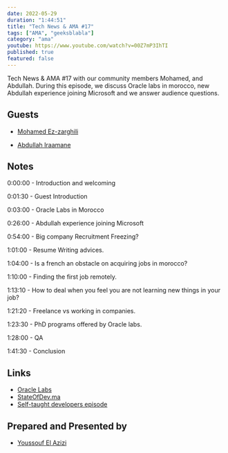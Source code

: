 ```yaml
---
date: 2022-05-29
duration: "1:44:51"
title: "Tech News & AMA #17"
tags: ["AMA", "geeksblabla"]
category: "ama"
youtube: https://www.youtube.com/watch?v=00Z7mP3IhTI
published: true
featured: false
---
```


Tech News & AMA #17 with our community members Mohamed, and Abdullah. During this episode, we discuss Oracle labs in morocco, new Abdullah experience joining Microsoft and we answer audience questions.

## Guests

- [Mohamed Ez-zarghili](https://twitter.com/ezzarghili)

- [Abdullah Iraamane](https://www.linkedin.com/in/aairaamane/)

## Notes

0:00:00 - Introduction and welcoming

0:01:30 - Guest Introduction

0:03:00 - Oracle Labs in Morocco

0:26:00 - Abdullah experience joining Microsoft

0:54:00 - Big company Recruitment Freezing?

1:01:00 - Resume Writing advices.

1:04:00 - Is a french an obstacle on acquiring jobs in morocco?

1:10:00 - Finding the first job remotely.

1:13:10 - How to deal when you feel you are not learning new things in your job?

1:21:20 - Freelance vs working in companies.

1:23:30 - PhD programs offered by Oracle labs.

1:28:00 - QA

1:41:30 - Conclusion

## Links

- [Oracle Labs](https://labs.oracle.com/pls/apex/labs/r/labs/intro)
- [StateOfDev.ma](https://stateofdev.ma/)
- [Self-taught developers episode](https://geeksblabla.community/blablas/self-taught-developers)

## Prepared and Presented by

- [Youssouf El Azizi](https://elazizi.com)

